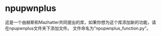 # npupwnplus
这是一个由赫斯和Mazhatter共同提出的库，如果你想为这个库添加新的功能，请在npupwnplus文件夹下添加文件。
文件命名为"npupwnplus_function.py"。
